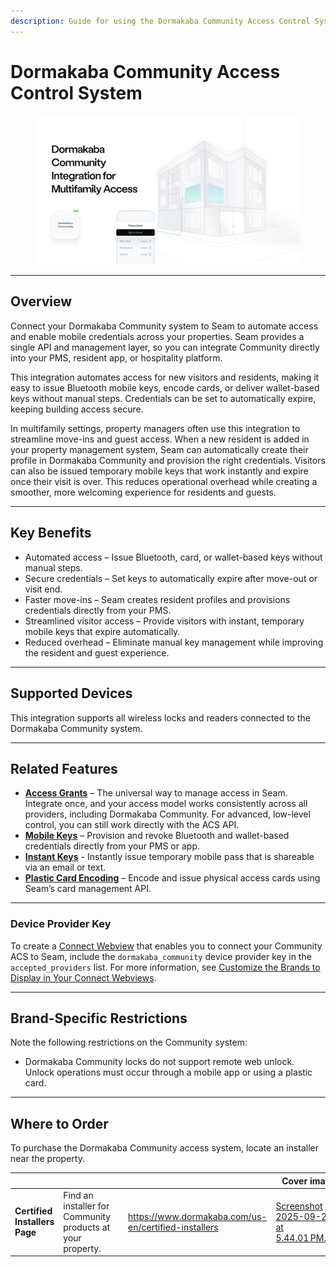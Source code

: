 ```yaml
---
description: Guide for using the Dormakaba Community Access Control System with Seam
---
```


# Dormakaba Community Access Control System

<figure><img src="../../.gitbook/assets/dk comm (1).png" alt=""><figcaption></figcaption></figure>

***

## Overview

Connect your Dormakaba Community system to Seam to automate access and enable mobile credentials across your properties. Seam provides a single API and management layer, so you can integrate Community directly into your PMS, resident app, or hospitality platform.

This integration automates access for new visitors and residents, making it easy to issue Bluetooth mobile keys, encode cards, or deliver wallet-based keys without manual steps. Credentials can be set to automatically expire, keeping building access secure.

In multifamily settings, property managers often use this integration to streamline move-ins and guest access. When a new resident is added in your property management system, Seam can automatically create their profile in Dormakaba Community and provision the right credentials. Visitors can also be issued temporary mobile keys that work instantly and expire once their visit is over. This reduces operational overhead while creating a smoother, more welcoming experience for residents and guests.

***

## Key Benefits

* Automated access – Issue Bluetooth, card, or wallet-based keys without manual steps.
* Secure credentials – Set keys to automatically expire after move-out or visit end.
* Faster move-ins – Seam creates resident profiles and provisions credentials directly from your PMS.
* Streamlined visitor access – Provide visitors with instant, temporary mobile keys that expire automatically.
* Reduced overhead – Eliminate manual key management while improving the resident and guest experience.

***

## Supported Devices

This integration supports all wireless locks and readers connected to the Dormakaba Community system.

***

## Related Features

* [**Access Grants**](../../capability-guides/access-grants/) – The universal way to manage access in Seam. Integrate once, and your access model works consistently across all providers, including Dormakaba Community. For advanced, low-level control, you can still work directly with the ACS API.
* [**Mobile Keys**](../../capability-guides/mobile-access/) – Provision and revoke Bluetooth and wallet-based credentials directly from your PMS or app.
* [**Instant Keys**](../../capability-guides/instant-keys/) - Instantly issue temporary mobile pass that is shareable via an email or text.
* [**Plastic Card Encoding**](../../api/acs/encoders/encode_credential.md) – Encode and issue physical access cards using Seam’s card management API.

***

### Device Provider Key

To create a [Connect Webview](../../core-concepts/connect-webviews/) that enables you to connect your Community ACS to Seam, include the `dormakaba_community` device provider key in the `accepted_providers` list. For more information, see [Customize the Brands to Display in Your Connect Webviews](../../core-concepts/connect-webviews/customizing-connect-webviews.md#customize-the-brands-to-display-in-your-connect-webviews).

***

## Brand-Specific Restrictions

Note the following restrictions on the Community system:

* Dormakaba Community locks do not support remote web unlock. Unlock operations must occur through a mobile app or using a plastic card.

***

## Where to Order

To purchase the Dormakaba Community access system, locate an installer near the property.

<table data-card-size="large" data-view="cards"><thead><tr><th></th><th></th><th></th><th data-hidden data-card-target data-type="content-ref"></th><th data-hidden data-card-cover data-type="image">Cover image</th></tr></thead><tbody><tr><td><strong>Certified Installers Page</strong></td><td>Find an installer for Community products at your property.</td><td></td><td><a href="https://www.dormakaba.com/us-en/certified-installers">https://www.dormakaba.com/us-en/certified-installers</a></td><td><a href="../../.gitbook/assets/Screenshot 2025-09-28 at 5.44.01 PM.png">Screenshot 2025-09-28 at 5.44.01 PM.png</a></td></tr></tbody></table>
